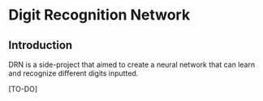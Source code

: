 # Digit Recognition Network

## Introduction

DRN is a side-project that aimed to create a neural network that can learn and recognize different digits inputted. 

[TO-DO]

